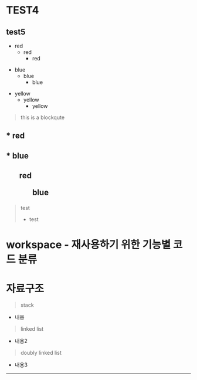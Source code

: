 # TEST4

## test5

* red
  * red
     * red
+ blue
    + blue
      + blue
- yellow
   - yellow
      - yellow
> this is a blockqute

## * red
## * blue

<h2> <ul>red
 <ul>
   blue
 </ul>
</ul> </h2>

> test
> * test

 workspace - 재사용하기 위한 기능별 코드 분류
 ==========================================
 
 # 자료구조
 
>stack <br>
- 내용
>linked list
- 내용2
>doubly linked list
- 내용3
 <hr />

